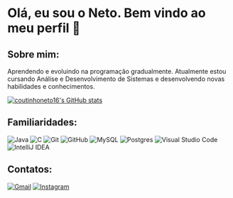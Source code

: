 <h1> Olá, eu sou o Neto. Bem vindo ao meu perfil 👋 </h1>

<h2>Sobre mim:</h2>
<p> Aprendendo e evoluindo na programação gradualmente. Atualmente estou cursando Análise e Desenvolvimento de Sistemas e desenvolvendo novas habilidades e conhecimentos.<p>
  
[![coutinhoneto16's GitHub stats](https://github-readme-stats.vercel.app/api?username=coutinhoneto16&theme=radical)](https://github.com/coutinhoneto16/github-readme-stats)

<h2>Familiaridades: </h2>

![Java](https://img.shields.io/badge/java-%23ED8B00.svg?style=for-the-badge&logo=openjdk&logoColor=white) ![C](https://img.shields.io/badge/c-%2300599C.svg?style=for-the-badge&logo=c&logoColor=white) ![Git](https://img.shields.io/badge/git-%23F05033.svg?style=for-the-badge&logo=git&logoColor=white) ![GitHub](https://img.shields.io/badge/github-%23121011.svg?style=for-the-badge&logo=github&logoColor=white) ![MySQL](https://img.shields.io/badge/MySQL-005C84?style=for-the-badge&logo=mysql&logoColor=white) ![Postgres](https://img.shields.io/badge/postgres-%23316192.svg?style=for-the-badge&logo=postgresql&logoColor=white)  ![Visual Studio Code](https://img.shields.io/badge/Visual%20Studio%20Code-0078d7.svg?style=for-the-badge&logo=visual-studio-code&logoColor=white) ![IntelliJ IDEA](https://img.shields.io/badge/IntelliJIDEA-000000.svg?style=for-the-badge&logo=intellij-idea&logoColor=white) 

<h2>Contatos: </h2>

[![Gmail](https://img.shields.io/badge/Gmail-D14836?style=for-the-badge&logo=gmail&logoColor=white)](https://mailto:coutinhoneto16@gmail.com)
[![Instagram](https://img.shields.io/badge/Instagram-E4405F?style=for-the-badge&logo=instagram&logoColor=white)](https://www.instagram.com/neto_cout1/)


